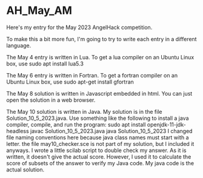 # AH_May_AM
Here's my entry for the May 2023 AngelHack competition.

To make this a bit more fun, I'm going to try to write each entry in a different language.

The May 4 entry is written in Lua.
To get a lua compiler on an Ubuntu Linux box, use 
	sudo apt install lua5.3

The May 6 entry is written in Fortran.
To get a fortran compiler on an Ubuntu Linux box, use
	sudo apt-get install gfortran

The May 8 solution is written in Javascript embedded in html. 
You can just open the solution in a web browser.

The May 10 solution is written in Java. My solution is in the file Solution_10_5_2023.java.
Use something like the following to install a java compiler, compile,  and run the program:
	sudo apt install openjdk-11-jdk-headless
	javac Solution_10_5_2023.java
	java Solution_10_5_2023
I changed file naming conventions here because java class names must start with a letter.
the file may10_checker.sce is not part of my solution, but I included it anyways. I
wrote a little scilab script to double check my answer. As it is written, it doesn't 
give the actual score. However, I used it to calculate the score of subsets of the answer
to verify my Java code. My java code is the actual solution. 
	  
